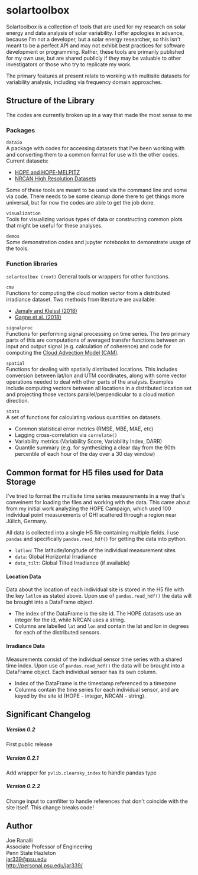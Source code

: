 # solartoolbox
Solartoolbox is a collection of tools that are used for my research on solar 
energy and data analysis of solar variability. I offer apologies in advance, 
because I'm not a developer, but a solar energy researcher, so this isn't meant 
to be a perfect API and may not exhibit best practices for software development 
or programming. Rather, these tools are primarily published for my own use, but 
are shared publicly if they may be valuable to other investigators or those who
try to replicate my work. 

The primary features at present relate to working with multisite datasets for
variability analysis, including via frequency domain approaches.

## Structure of the Library
The codes are currently broken up in a way that made the most sense to me
### Packages
```dataio```  
A package with codes for accessing datasets that I've been working with and 
converting them to a common format for use with the other codes. Current 
datasets:
- [HOPE and HOPE-MELPITZ](https://www.cen.uni-hamburg.de/en/icdc/data/atmosphere/samd-st-datasets.html)
- [NRCAN High Resolution Datasets](https://www.nrcan.gc.ca/energy/renewable-electricity/solar-photovoltaic/18409)

Some of these tools are meant to be used via the command line and some via
code. There needs to be some cleanup done there to get things more universal, 
but for now the codes are able to get the job done.

```visualization```  
Tools for visualizing various types of data or constructing common plots that 
might be useful for these analyses.

```demos```  
Some demonstration codes and jupyter notebooks to demonstrate usage of the 
tools.

### Function libraries
```solartoolbox (root)```
General tools or wrappers for other functions.

```cmv```  
Functions for computing the cloud motion vector from a distributed irradiance 
dataset. Two methods from literature are available:
- [Jamaly and Kleissl (2018)](https://www.sciencedirect.com/science/article/pii/S0038092X17309556)
- [Gagne et al. (2018)](https://www.researchgate.net/publication/330877949_Directional_Solar_Variability_Analysis)

```signalproc```  
Functions for performing signal processing on time series. The two primary 
parts of this are computations of averaged transfer functions between an input
and output signal (e.g. calculation of coherence) and code for computing the 
[Cloud Advection Model (CAM)](https://aip.scitation.org/doi/10.1063/5.0050428).

```spatial```  
Functions for dealing with spatially distributed locations. This includes 
conversion between lat/lon and UTM coordinates, along with some vector
operations needed to deal with other parts of the analysis. Examples include
computing vectors between all locations in a distributed location set and 
projecting those vectors parallel/perpendicular to a cloud motion direction.

```stats```  
A set of functions for calculating various quantities on datasets.
- Common statistical error metrics (RMSE, MBE, MAE, etc)
- Lagging cross-correlation via ```correlate()```
- Variability metrics (Variability Score, Variability Index, DARR)
- Quantile summary (e.g. for synthesizing a clear day from the 90th percentile 
of each hour of the day over a 30 day window)

## Common format for H5 files used for Data Storage

I've tried to format the multisite time series measurements in a way that's 
conveinent for loading the files and working with the data. This came about 
from my initial work analyzing the HOPE Campaign, which used 100 individual 
point measurements of GHI scattered through a region near Jülich, Germany.

All data is collected into a single H5 file containing multiple fields. I use
```pandas``` and specifically ```pandas.read_hdf()``` for getting the data
into python. 

- ```latlon```: The latitude/longitude of the individual measurement sites
- ```data```: Global Horizontal Irradiance
- ```data_tilt```: Global Tilted Irradiance (if available)

#### Location Data
Data about the location of each individual site is stored in the H5 file with 
the key ```latlon``` as stated above. Upon use of ```pandas.read_hdf()``` the 
data will be brought into a DataFrame object.

- The index of the DataFrame is the site id. The HOPE datasets use an integer 
for the id, while NRCAN uses a string. 
- Columns are labelled ```lat``` and ```lon``` and contain the lat and lon in 
degrees for each of the distributed sensors.


#### Irradiance Data
Measurements consist of the individual sensor time series with a shared time 
index. Upon use of ```pandas.read_hdf()``` the data will be brought into a 
DataFrame object. Each individual sensor has its own column. 

- Index of the DataFrame is the timestamp referenced to a timezone
- Columns contain the time series for each individual sensor, and are keyed by
the site id (HOPE - integer, NRCAN - string).



## Significant Changelog
##### Version 0.2
First public release
##### Version 0.2.1
Add wrapper for `pvlib.clearsky_index` to handle pandas type
##### Version 0.2.2
Change input to camfilter to handle references that don't coincide with the 
site itself. This change breaks code!

## Author
Joe Ranalli  
Associate Professor of Engineering  
Penn State Hazleton  
jar339@psu.edu  
http://personal.psu.edu/jar339/



